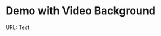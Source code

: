 # Demo with Video Background

URL: <a href="https://leongcv.github.io/demo-video-background/" target="_blank">Test</a>

